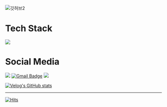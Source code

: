 ![깃허브2](https://user-images.githubusercontent.com/103043741/169454655-f4768a02-9768-43e3-8ef4-25091a35e637.jpg)
# Tech Stack
<img src="https://skillicons.dev/icons?i=apple,swift,reactivex,py,java,html,css,js,mysql,firebase" />

# Social Media
<a href="https://www.instagram.com/im_jeunghun/"> <img src="https://skillicons.dev/icons?i=instagram"/></a> [![Gmail Badge](https://skillicons.dev/icons?i=gmail&link=mailto:ksjs1111@gmail.com)](mailto:ksjs1111@gmail.com) <a href="https://www.linkedin.com/in/jeonghun-lee-381073238/"><img src="https://skillicons.dev/icons?i=linkedin"/></a>

[![Velog's GitHub stats](https://velog-readme-stats.vercel.app/api?name=jeunghun2)](https://velog.io/@jeunghun2)

---

[![Hits](https://hits.seeyoufarm.com/api/count/incr/badge.svg?url=https%3A%2F%2Fgithub.com%2FjeungHunLee%2Fhit-counter&count_bg=%2379C83D&title_bg=%23555555&icon=&icon_color=%23E7E7E7&title=hits&edge_flat=false)](https://hits.seeyoufarm.com)
